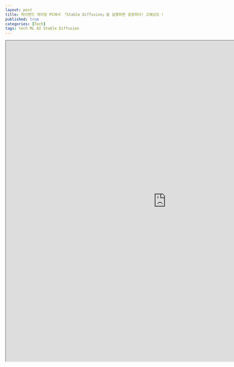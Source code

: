```yaml
---
layout: post
title: 하이엔드 게이밍 PC에서 「Stable Diffusion」을 실행하면 굉장하다! 고해상도 이미지를 몇 초 만에 생성
published: true
categories: [Tech]
tags: tech ML AI Stable Diffusion
---
```

<iframe width="1024" height="1024" src="https://docs.google.com/document/d/e/2PACX-1vRj105GlEAS4L8X4f7HQULR16mPoQh9mCnmaD3fpnLh1UnZvmbt4aP0jdpqYpGWvdJACZjRryaS5Z_y/pub?embedded=true"></iframe>  
    
